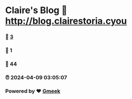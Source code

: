 # Claire's Blog :link: http://blog.clairestoria.cyou 
### :page_facing_up: [3](http://blog.clairestoria.cyou/tag.html) 
### :speech_balloon: 1 
### :hibiscus: 44 
### :alarm_clock: 2024-04-09 03:05:07 
### Powered by :heart: [Gmeek](https://github.com/Meekdai/Gmeek)
